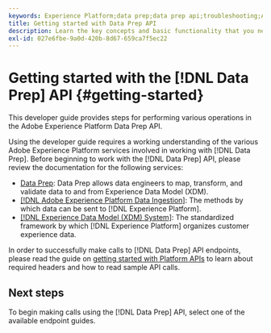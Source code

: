 ```yaml
---
keywords: Experience Platform;data prep;data prep api;troubleshooting;API
title: Getting started with Data Prep API
description: Learn the key concepts and basic functionality that you need to know in order to use the Data Prep API endpoints to perform basic CRUD operations for use with Mapper.
exl-id: 027e6fbe-9a0d-420b-8d67-659ca7f5ec22
---
```

# Getting started with the [!DNL Data Prep] API {#getting-started}

This developer guide provides steps for performing various operations in the Adobe Experience Platform Data Prep API.

Using the developer guide requires a working understanding of the various Adobe Experience Platform services involved in working with [!DNL Data Prep]. Before beginning to work with the [!DNL Data Prep] API, please review the documentation for the following services:

- [Data Prep](../home.md): Data Prep allows data engineers to map, transform, and validate data to and from Experience Data Model (XDM).
- [[!DNL Adobe Experience Platform Data Ingestion]](../../ingestion/home.md): The methods by which data can be sent to [!DNL Experience Platform].
- [[!DNL Experience Data Model (XDM) System]](../../xdm/home.md): The standardized framework by which [!DNL Experience Platform] organizes customer experience data.

In order to successfully make calls to [!DNL Data Prep] API endpoints, please read the guide on [getting started with Platform APIs](../../landing/api-guide.md) to learn about required headers and how to read sample API calls.

## Next steps

To begin making calls using the [!DNL Data Prep] API, select one of the available endpoint guides.
